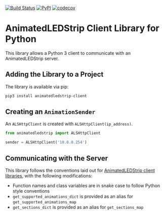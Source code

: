 [![Build Status](https://travis-ci.com/AnimatedLEDStrip/client-python.svg?branch=master)](https://travis-ci.com/AnimatedLEDStrip/client-python)
[![PyPI](https://img.shields.io/pypi/v/animatedledstrip-client.svg)](https://pypi.python.org/pypi/animatedledstrip-client)
[![codecov](https://codecov.io/gh/AnimatedLEDStrip/client-python/branch/master/graph/badge.svg)](https://codecov.io/gh/AnimatedLEDStrip/client-python)

# AnimatedLEDStrip Client Library for Python

This library allows a Python 3 client to communicate with an AnimatedLEDStrip server.

## Adding the Library to a Project

The library is available via pip:

```bash
pip3 install animatedledstrip-client
```

## Creating an `AnimationSender`

An `ALSHttpClient` is created with `ALSHttpClient(ip_address)`.

```python
from animatedledstrip import ALSHttpClient

sender = ALSHttpClient('10.0.0.254')
```

## Communicating with the Server

This library follows the conventions laid out for [AnimatedLEDStrip client libraries](https://animatedledstrip.github.io/clients/libraries), with the following modifications:

- Function names and class variables are in snake case to follow Python style conventions
- `get_supported_animations_dict` is provided as an alias for `get_supported_animations_map`
- `get_sections_dict` is provided as an alias for `get_sections_map`
